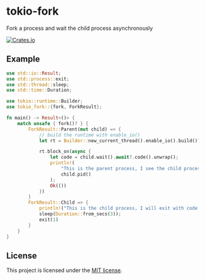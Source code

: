 # tokio-fork

Fork a process and wait the child process asynchronously

[![Crates.io](https://img.shields.io/crates/v/tokio-fork?color=green)](https://crates.io/crates/tokio-fork)

## Example

```rust
use std::io::Result;
use std::process::exit;
use std::thread::sleep;
use std::time::Duration;

use tokio::runtime::Builder;
use tokio_fork::{fork, ForkResult};

fn main() -> Result<()> {
    match unsafe { fork()? } {
        ForkResult::Parent(mut child) => {
            // build the runtime with enable_io()
            let rt = Builder::new_current_thread().enable_io().build()?;

            rt.block_on(async {
                let code = child.wait().await?.code().unwrap();
                println!(
                    "This is the parent process, I see the child process (pid: {}) exit with code {code}.",
                    child.pid()
                );
                Ok(())
            })
        }
        ForkResult::Child => {
            println!("This is the child process, I will exit with code 1 in 3s.");
            sleep(Duration::from_secs(3));
            exit(1)
        }
    }
}
```

## License

This project is licensed under the [MIT license].

[MIT license]: https://github.com/nanpuyue/tokio-fork/blob/master/LICENSE
